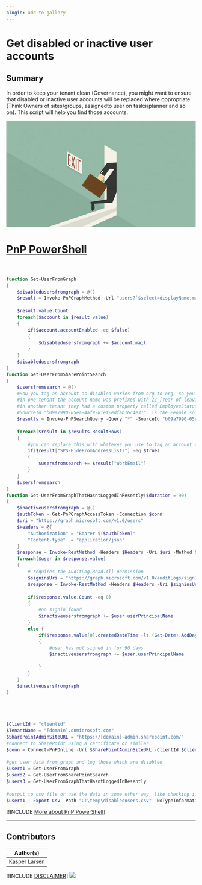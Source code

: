 ```yaml
---
plugin: add-to-gallery
---
```


# Get disabled or inactive user accounts

## Summary

In order to keep your tenant clean (Governance), you might want to ensure that disabled or inactive user accounts will be replaced where oppropriate (Think Owners of sites/groups, assignedto user on tasks/planner and so on). This script will help you find those accounts.

![Example Screenshot](assets/example.png)


# [PnP PowerShell](#tab/pnpps)

```powershell


function Get-UserFromGraph 
{
    $disabledusersfromgraph = @()
    $result = Invoke-PnPGraphMethod -Url "users?`$select=displayName,mail, AccountEnabled" -Connection $conn

    $result.value.Count
    foreach($account in $result.value)
    {
        if($account.accountEnabled -eq $false)
        {
            $disabledusersfromgraph += $account.mail
        }
    }
    $disabledusersfromgraph
}
function Get-UserFromSharePointSearch 
{
    $usersfromsearch = @()
    #How you tag an account as disabled varies from org to org, so you might need to change the below
    #in one tenant the account name was prefixed with ZZ_[Year of leaving]
    #in another tenant they had a custom property called EmployeeStatus, and sometimes a DateLeft property
    #SourceId "b09a7990-05ea-4af9-81ef-edfab16c4e31"  is the People source in SharePoint
    $results = Invoke-PnPSearchQuery -Query "*" -SourceId "b09a7990-05ea-4af9-81ef-edfab16c4e31" -All -Connection $conn    
    
    foreach($result in $results.ResultRows)
    {
        #you can replace this with whatever you use to tag an account as disabled
        if($result["SPS-HideFromAddressLists"] -eq $true)
        {
            $usersfromsearch += $result["WorkEmail"]
        }
    }
    $usersfromsearch
}
function Get-UserFromGraphThatHasntLoggedInResently($duration = 90) 
{
    $inactiveusersfromgraph = @()
    $authToken = Get-PnPGraphAccessToken -Connection $conn
    $uri = "https://graph.microsoft.com/v1.0/users"
    $Headers = @{
        "Authorization" = "Bearer $($authToken)"
        "Content-type"  = "application/json"
    }
    $response = Invoke-RestMethod -Headers $Headers -Uri $uri -Method GET
    foreach($user in $response.value)
    {
        # requires the AuditLog.Read.All permission
        $signinsUri = "https://graph.microsoft.com/v1.0/auditLogs/signIns?$top=1&$filter=userPrincipalName eq '$($user.userPrincipalName)')"
        $response = Invoke-RestMethod -Headers $Headers -Uri $signinsUri -Method GET
        
        if($response.value.Count -eq 0)
        {
            #no signin found
            $inactiveusersfromgraph += $user.userPrincipalName
        }
        else {
            if($response.value[0].createdDateTime -lt (Get-Date).AddDays(-$duration))
            {
                #user has not signed in for 90 days
                $inactiveusersfromgraph += $user.userPrincipalName
                
            }
        }
    }
    $inactiveusersfromgraph
}




$ClientId = "clientid"
$TenantName = "[domain].onmicrosoft.com"
$SharePointAdminSiteURL = "https://[domain]-admin.sharepoint.com/"
#connect to SharePoint using a certificate or similar
$conn = Connect-PnPOnline -Url $SharePointAdminSiteURL -ClientId $ClientId -Tenant $TenantName -CertificatePath "C:\Users\[you]\[CertName].pfx" -CertificatePassword (ConvertTo-SecureString -AsPlainText -Force "ThePassWord") -ReturnConnection

#get user data from graph and log those which are disabled
$userd1 = Get-UserFromGraph
$userd2 = Get-UserFromSharePointSearch
$users3 = Get-UserFromGraphThatHasntLoggedInResently

#output to csv file or use the data in some other way, like checking if the disabled users is a Owner of some site or group
$userd1 | Export-Csv -Path "C:\temp\disabledusers.csv" -NoTypeInformation 

```
[!INCLUDE [More about PnP PowerShell](../../docfx/includes/MORE-PNPPS.md)]
***


## Contributors

| Author(s) |
|-----------|
| Kasper Larsen |

[!INCLUDE [DISCLAIMER](../../docfx/includes/DISCLAIMER.md)]
<img src="https://m365-visitor-stats.azurewebsites.net/script-samples/scripts/get-disabled-or-inactive-user-accounts" aria-hidden="true" />
